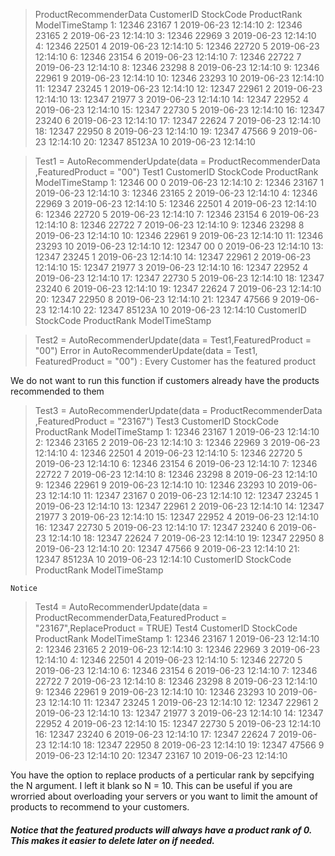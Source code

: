 > ProductRecommenderData
    CustomerID StockCode ProductRank      ModelTimeStamp
 1:      12346     23167           1 2019-06-23 12:14:10
 2:      12346     23165           2 2019-06-23 12:14:10
 3:      12346     22969           3 2019-06-23 12:14:10
 4:      12346     22501           4 2019-06-23 12:14:10
 5:      12346     22720           5 2019-06-23 12:14:10
 6:      12346     23154           6 2019-06-23 12:14:10
 7:      12346     22722           7 2019-06-23 12:14:10
 8:      12346     23298           8 2019-06-23 12:14:10
 9:      12346     22961           9 2019-06-23 12:14:10
10:      12346     23293          10 2019-06-23 12:14:10
11:      12347     23245           1 2019-06-23 12:14:10
12:      12347     22961           2 2019-06-23 12:14:10
13:      12347     21977           3 2019-06-23 12:14:10
14:      12347     22952           4 2019-06-23 12:14:10
15:      12347     22730           5 2019-06-23 12:14:10
16:      12347     23240           6 2019-06-23 12:14:10
17:      12347     22624           7 2019-06-23 12:14:10
18:      12347     22950           8 2019-06-23 12:14:10
19:      12347     47566           9 2019-06-23 12:14:10
20:      12347    85123A          10 2019-06-23 12:14:10

> Test1 = AutoRecommenderUpdate(data = ProductRecommenderData ,FeaturedProduct = "00")
> Test1
    CustomerID StockCode ProductRank      ModelTimeStamp
 1:      12346        00           0 2019-06-23 12:14:10
 2:      12346     23167           1 2019-06-23 12:14:10
 3:      12346     23165           2 2019-06-23 12:14:10
 4:      12346     22969           3 2019-06-23 12:14:10
 5:      12346     22501           4 2019-06-23 12:14:10
 6:      12346     22720           5 2019-06-23 12:14:10
 7:      12346     23154           6 2019-06-23 12:14:10
 8:      12346     22722           7 2019-06-23 12:14:10
 9:      12346     23298           8 2019-06-23 12:14:10
10:      12346     22961           9 2019-06-23 12:14:10
11:      12346     23293          10 2019-06-23 12:14:10
12:      12347        00           0 2019-06-23 12:14:10
13:      12347     23245           1 2019-06-23 12:14:10
14:      12347     22961           2 2019-06-23 12:14:10
15:      12347     21977           3 2019-06-23 12:14:10
16:      12347     22952           4 2019-06-23 12:14:10
17:      12347     22730           5 2019-06-23 12:14:10
18:      12347     23240           6 2019-06-23 12:14:10
19:      12347     22624           7 2019-06-23 12:14:10
20:      12347     22950           8 2019-06-23 12:14:10
21:      12347     47566           9 2019-06-23 12:14:10
22:      12347    85123A          10 2019-06-23 12:14:10
    CustomerID StockCode ProductRank      ModelTimeStamp 

> Test2 = AutoRecommenderUpdate(data = Test1,FeaturedProduct = "00")
Error in AutoRecommenderUpdate(data = Test1, FeaturedProduct = "00") : 
  Every Customer has the featured product
  
  We do not want to run this function if customers already have the products recommended to them

> Test3 = AutoRecommenderUpdate(data = ProductRecommenderData ,FeaturedProduct = "23167")
> Test3
    CustomerID StockCode ProductRank      ModelTimeStamp
 1:      12346     23167           1 2019-06-23 12:14:10
 2:      12346     23165           2 2019-06-23 12:14:10
 3:      12346     22969           3 2019-06-23 12:14:10
 4:      12346     22501           4 2019-06-23 12:14:10
 5:      12346     22720           5 2019-06-23 12:14:10
 6:      12346     23154           6 2019-06-23 12:14:10
 7:      12346     22722           7 2019-06-23 12:14:10
 8:      12346     23298           8 2019-06-23 12:14:10
 9:      12346     22961           9 2019-06-23 12:14:10
10:      12346     23293          10 2019-06-23 12:14:10
11:      12347     23167           0 2019-06-23 12:14:10
12:      12347     23245           1 2019-06-23 12:14:10
13:      12347     22961           2 2019-06-23 12:14:10
14:      12347     21977           3 2019-06-23 12:14:10
15:      12347     22952           4 2019-06-23 12:14:10
16:      12347     22730           5 2019-06-23 12:14:10
17:      12347     23240           6 2019-06-23 12:14:10
18:      12347     22624           7 2019-06-23 12:14:10
19:      12347     22950           8 2019-06-23 12:14:10
20:      12347     47566           9 2019-06-23 12:14:10
21:      12347    85123A          10 2019-06-23 12:14:10
    CustomerID StockCode ProductRank      ModelTimeStamp
    
    Notice 
    
> Test4 = AutoRecommenderUpdate(data = ProductRecommenderData,FeaturedProduct = "23167",ReplaceProduct = TRUE)
> Test4
    CustomerID StockCode ProductRank      ModelTimeStamp
 1:      12346     23167           1 2019-06-23 12:14:10
 2:      12346     23165           2 2019-06-23 12:14:10
 3:      12346     22969           3 2019-06-23 12:14:10
 4:      12346     22501           4 2019-06-23 12:14:10
 5:      12346     22720           5 2019-06-23 12:14:10
 6:      12346     23154           6 2019-06-23 12:14:10
 7:      12346     22722           7 2019-06-23 12:14:10
 8:      12346     23298           8 2019-06-23 12:14:10
 9:      12346     22961           9 2019-06-23 12:14:10
10:      12346     23293          10 2019-06-23 12:14:10
11:      12347     23245           1 2019-06-23 12:14:10
12:      12347     22961           2 2019-06-23 12:14:10
13:      12347     21977           3 2019-06-23 12:14:10
14:      12347     22952           4 2019-06-23 12:14:10
15:      12347     22730           5 2019-06-23 12:14:10
16:      12347     23240           6 2019-06-23 12:14:10
17:      12347     22624           7 2019-06-23 12:14:10
18:      12347     22950           8 2019-06-23 12:14:10
19:      12347     47566           9 2019-06-23 12:14:10
20:      12347     23167          10 2019-06-23 12:14:10

You have the option to replace products of a perticular rank by sepcifying the N argument. I left it blank so N = 10. This can be useful if you are wrorried about overloading your servers or you want to limit the amount of products to recommend to your customers. 

##### Notice that the featured products will always have a product rank of 0. This makes it easier to delete later on if needed. 
